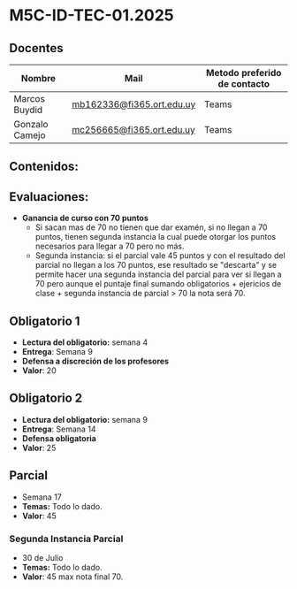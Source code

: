 # M5C-ID-TEC-01.2025

## Docentes

| Nombre            | Mail                      | Metodo preferido de contacto |
| ----------------- | ------------------------- | ---------------------------- |
| Marcos Buydid | mb162336@fi365.ort.edu.uy | Teams                        |
| Gonzalo Camejo  | mc256665@fi365.ort.edu.uy | Teams                        |

## Contenidos:


## Evaluaciones:
- **Ganancia de curso con 70 puntos** 
	- Si sacan mas de 70 no tienen que dar examén, si no llegan a 70 puntos, tienen segunda instancia la cual puede otorgar los puntos necesarios para llegar a 70 pero no más. 
	- Segunda instancia: si el parcial vale 45 puntos y con el resultado del parcial no llegan a los 70 puntos, ese resultado se "descarta" y se permite hacer una segunda instancia del parcial para ver si llegan a 70 pero aunque el puntaje final sumando obligatorios + ejericios de clase + segunda instancia de parcial > 70 la nota será 70.
## Obligatorio 1
- **Lectura del obligatorio:** semana 4
- **Entrega**: Semana 9
- **Defensa a discreción de los profesores**
- **Valor**: 20
## Obligatorio 2
- **Lectura del obligatorio:** semana 9
- **Entrega**: Semana 14
- **Defensa obligatoria**
- **Valor**: 25 
## Parcial
- Semana 17
- **Temas:** Todo lo dado.
- **Valor**: 45
### Segunda Instancia Parcial
- 30 de Julio
- **Temas:** Todo lo dado.
- **Valor**: 45 max nota final 70.
